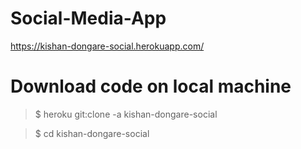 # Social-Media-App

https://kishan-dongare-social.herokuapp.com/

# Download code on local machine

> $ heroku git:clone -a kishan-dongare-social

> $ cd kishan-dongare-social
